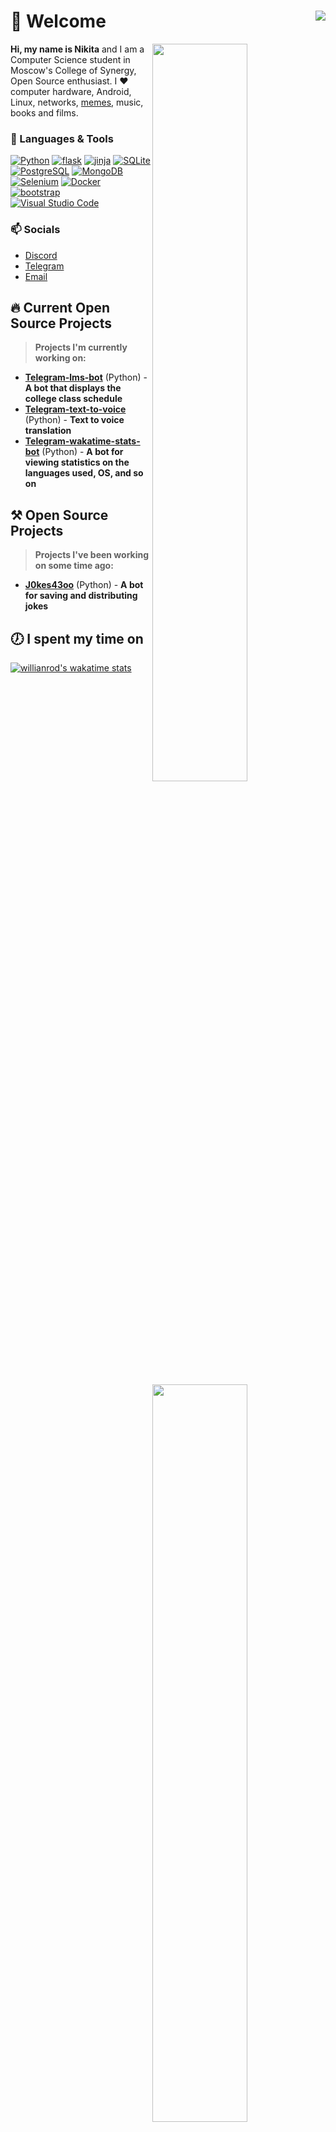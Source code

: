 # 👋 Welcome <img align="right" src="https://hits.seeyoufarm.com/api/count/incr/badge.svg?url=https%3A%2F%2Fgithub.com%2FD3rise%2Fkotorkovsciy&count_bg=%2379C83D&title_bg=%23555555&icon=&icon_color=%23E7E7E7&title=%F0%9F%91%81+Visitors&edge_flat=false"/>

  <img  width="55%" align="right" src="https://github-readme-stats.vercel.app/api?username=kotorkovsciy&hide_border=true&count_private=true&layout=compact&hide_title=true&show_icons=true&theme=dracula&icon_color=5194f0&bg_color=0d1117">
  <img width="55%" align="right" src="https://media.giphy.com/media/UV4rSwlTM7mnRa5l4o/giphy.gif">   
  <img width="55%" align="right" src="https://github-readme-stats.vercel.app/api/top-langs/?username=kotorkovsciy&hide=html&layout=compact&hide_border=true&hide_title=true&count_private=true&theme=dracula&icon_color=5194f0&bg_color=0d1117"/>

**Hi, my name is Nikita** and I am a Computer Science student in Moscow's College of Synergy, Open Source enthusiast. I ❤ computer hardware, Android, Linux, networks, [memes](https://www.youtube.com/watch?v=PkT0PJwy8mI&ab_channel=TechnicolorDream), music, books and films.

### 🔧 Languages & Tools

<a href="https://www.python.org/"><img alt="Python" src="https://img.shields.io/badge/-Python-397ab2?style=flat&logo=Python&logoColor=white" /></a>
<a href="https://flask.palletsprojects.com/en/2.1.x/"><img alt="flask" src="https://img.shields.io/badge/-flask-ebebeb?style=flat&logo=flask&logoColor=white"/></a>
<a href="https://jinja.palletsprojects.com/en/3.0.x/templates/"><img alt="jinja" src="https://img.shields.io/badge/-jinja-f4000b?style=flat&logo=jinja&logoColor=white"/></a>
<a href="https://www.sqlite.org/index.html"><img alt="SQLite" src="https://img.shields.io/badge/-SQLite-124dff?style=flat&logo=SQLite&logoColor=white"/></a>
<a href="https://www.postgresql.org/"><img alt="PostgreSQL" src="https://img.shields.io/badge/-PostgreSQL-336791?style=flat&logo=postgresql&logoColor=white" /></a>
<a href="https://www.mongodb.com/"><img alt="MongoDB" src="https://img.shields.io/badge/-MongoDB-00684a?style=flat&logo=mongodb&logoColor=white" /></a>
<a href="https://www.selenium.dev/"><img alt="Selenium" src="https://img.shields.io/badge/-Selenium-008000?style=flat&logo=selenium&logoColor=white" /></a>
<a href="https://www.docker.com/"><img alt="Docker" src="https://img.shields.io/badge/-Docker-005ed2?style=flat&logo=Docker&logoColor=white"/></a>
<a href="https://getbootstrap.com/"><img alt="bootstrap" src="https://img.shields.io/badge/-bootstrap-d453fd?style=flat&logo=bootstrap&logoColor=white"/></a>
<a href="https://code.visualstudio.com/"><img alt="Visual Studio Code" src="https://img.shields.io/badge/-Visual Studio Code-0066b8?style=flat&logo=visualstudiocode&logoColor=white" /></a>

### 📫 Socials

- [Discord](https://discordapp.com/users/452019546593820674/)
- [Telegram](https://t.me/Kotorkovsciy)
- [Email](mailto:kotorkovsciy@gmail.com)

## 🔥 Current Open Source Projects

> **Projects I'm currently working on:**

- **[Telegram-lms-bot](https://github.com/kotorkovsciy/Telegram-lms-bot)** (Python) - **A bot that displays the college class schedule**
- **[Telegram-text-to-voice](https://github.com/kotorkovsciy/Telegram-text-to-voice)** (Python) - **Text to voice translation**
- **[Telegram-wakatime-stats-bot](https://github.com/kotorkovsciy/Telegram-wakatime-stats-bot)** (Python) - **A bot for viewing statistics on the languages used, OS, and so on**

## ⚒ Open Source Projects

> **Projects I've been working on some time ago:**

- **[J0kes43oo](https://github.com/kotorkovsciy/J0kes43oo)** (Python) - **A bot for saving and distributing jokes**

## 🕖 I spent my time on

[![willianrod's wakatime stats](https://github-readme-stats.vercel.app/api/wakatime?username=kotorkovsciy&line_height=27&title_color=6aa6f8&text_color=8a919a&icon_color=6aa6f8&bg_color=0e1116)](https://github.com/anuraghazra/github-readme-stats)
